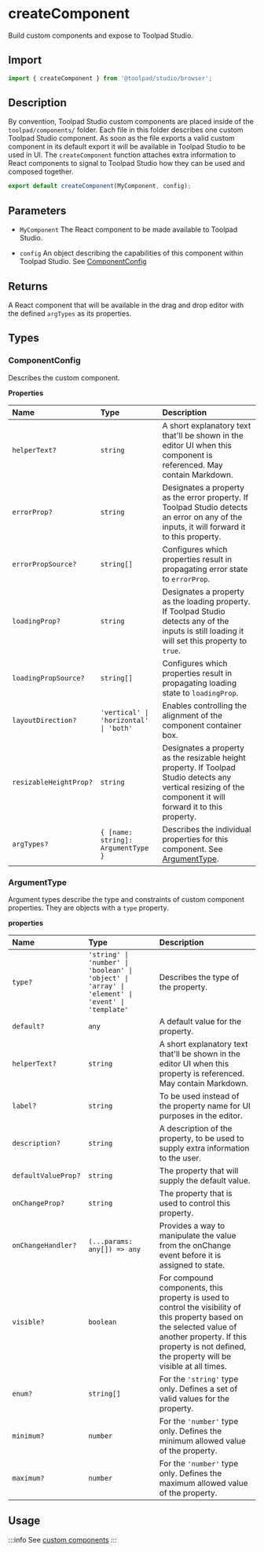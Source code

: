 # createComponent

<p class="description">Build custom components and expose to Toolpad Studio.</p>

## Import

```jsx
import { createComponent } from '@toolpad/studio/browser';
```

## Description

By convention, Toolpad Studio custom components are placed inside of the `toolpad/components/` folder. Each file in this folder describes one custom Toolpad Studio component. As soon as the file exports a valid custom component in its default export it will be available in Toolpad Studio to be used in UI. The `createComponent` function attaches extra information to React components to signal to Toolpad Studio how they can be used and composed together.

```jsx
export default createComponent(MyComponent, config);
```

## Parameters

- `MyComponent` The React component to be made available to Toolpad Studio.

- `config` An object describing the capabilities of this component within Toolpad Studio. See [ComponentConfig](#componentconfig)

## Returns

A React component that will be available in the drag and drop editor with the defined `argTypes` as its properties.

## Types

### ComponentConfig

Describes the custom component.

**Properties**

| Name                   | Type                                   | Description                                                                                                                                                   |
| :--------------------- | :------------------------------------- | :------------------------------------------------------------------------------------------------------------------------------------------------------------ |
| `helperText?`          | `string`                               | A short explanatory text that'll be shown in the editor UI when this component is referenced. May contain Markdown.                                           |
| `errorProp?`           | `string`                               | Designates a property as the error property. If Toolpad Studio detects an error on any of the inputs, it will forward it to this property.                    |
| `errorPropSource?`     | `string[]`                             | Configures which properties result in propagating error state to `errorProp`.                                                                                 |
| `loadingProp?`         | `string`                               | Designates a property as the loading property. If Toolpad Studio detects any of the inputs is still loading it will set this property to `true`.              |
| `loadingPropSource?`   | `string[]`                             | Configures which properties result in propagating loading state to `loadingProp`.                                                                             |
| `layoutDirection?`     | `'vertical' \| 'horizontal' \| 'both'` | Enables controlling the alignment of the component container box.                                                                                             |
| `resizableHeightProp?` | `string`                               | Designates a property as the resizable height property. If Toolpad Studio detects any vertical resizing of the component it will forward it to this property. |
| `argTypes?`            | `{ [name: string]: ArgumentType }`     | Describes the individual properties for this component. See [ArgumentType](#argumenttype).                                                                    |

### ArgumentType

Argument types describe the type and constraints of custom component properties. They are objects with a `type` property.

**properties**

| Name                | Type                                                                                             | Description                                                                                                                                                                                                            |
| :------------------ | :----------------------------------------------------------------------------------------------- | :--------------------------------------------------------------------------------------------------------------------------------------------------------------------------------------------------------------------- |
| `type?`             | `'string' \| 'number' \| 'boolean' \| 'object' \| 'array' \| 'element' \| 'event' \| 'template'` | Describes the type of the property.                                                                                                                                                                                    |
| `default?`          | `any`                                                                                            | A default value for the property.                                                                                                                                                                                      |
| `helperText?`       | `string`                                                                                         | A short explanatory text that'll be shown in the editor UI when this property is referenced. May contain Markdown.                                                                                                     |
| `label?`            | `string`                                                                                         | To be used instead of the property name for UI purposes in the editor.                                                                                                                                                 |
| `description?`      | `string`                                                                                         | A description of the property, to be used to supply extra information to the user.                                                                                                                                     |
| `defaultValueProp?` | `string`                                                                                         | The property that will supply the default value.                                                                                                                                                                       |
| `onChangeProp?`     | `string`                                                                                         | The property that is used to control this property.                                                                                                                                                                    |
| `onChangeHandler?`  | `(...params: any[]) => any`                                                                      | Provides a way to manipulate the value from the onChange event before it is assigned to state.                                                                                                                         |
| `visible?`          | `boolean`                                                                                        | For compound components, this property is used to control the visibility of this property based on the selected value of another property. If this property is not defined, the property will be visible at all times. |
| `enum?`             | `string[]`                                                                                       | For the `'string'` type only. Defines a set of valid values for the property.                                                                                                                                          |
| `minimum?`          | `number`                                                                                         | For the `'number'` type only. Defines the minimum allowed value of the property.                                                                                                                                       |
| `maximum?`          | `number`                                                                                         | For the `'number'` type only. Defines the maximum allowed value of the property.                                                                                                                                       |

## Usage

:::info
See [custom components](/toolpad/studio/concepts/custom-components/)
:::
